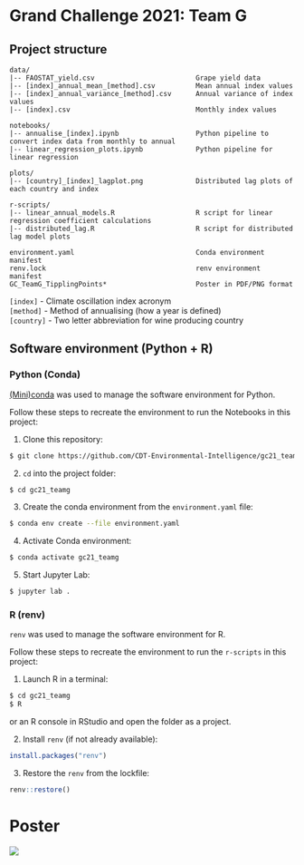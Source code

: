 # Grand Challenge 2021: Team G

## Project structure
```
data/
|-- FAOSTAT_yield.csv                         Grape yield data
|-- [index]_annual_mean_[method].csv          Mean annual index values
|-- [index]_annual_variance_[method].csv      Annual variance of index values 
|-- [index].csv                               Monthly index values

notebooks/
|-- annualise_[index].ipynb                   Python pipeline to convert index data from monthly to annual
|-- linear_regression_plots.ipynb             Python pipeline for linear regression

plots/
|-- [country]_[index]_lagplot.png             Distributed lag plots of each country and index

r-scripts/
|-- linear_annual_models.R                    R script for linear regression coefficient calculations
|-- distributed_lag.R                         R script for distributed lag model plots

environment.yaml                              Conda environment manifest
renv.lock                                     renv environment manifest
GC_TeamG_TipplingPoints*                      Poster in PDF/PNG format
```

`[index]`   - Climate oscillation index acronym <br>
`[method]`  - Method of annualising (how a year is defined) <br>
`[country]` - Two letter abbreviation for wine producing country <br>

## Software environment (Python + R)

### Python (Conda)
[(Mini)conda](https://docs.conda.io/en/latest/miniconda.html) was used to manage the software environment for Python.

Follow these steps to recreate the environment to run the Notebooks in this project:

1. Clone this repository:
```bash
$ git clone https://github.com/CDT-Environmental-Intelligence/gc21_teamg.git
```

2. `cd` into the project folder:
```bash
$ cd gc21_teamg
```

3. Create the conda environment from the `environment.yaml` file:
```bash
$ conda env create --file environment.yaml
```

4. Activate Conda environment:
```bash
$ conda activate gc21_teamg
```

5. Start Jupyter Lab:
```bash
$ jupyter lab .
```

### R (renv)
`renv` was used to manage the software environment for R.

Follow these steps to recreate the environment to run the `r-scripts` in this project:

1. Launch R in a terminal:
```bash
$ cd gc21_teamg
$ R
```
 or an R console in RStudio and open the folder as a project.


2. Install `renv` (if not already available):
```R
install.packages("renv")
```

3. Restore the `renv` from the lockfile:
```R
renv::restore()
```

# Poster
<image src="GC_TeamG_TipplingPoints_poster.png"/>

